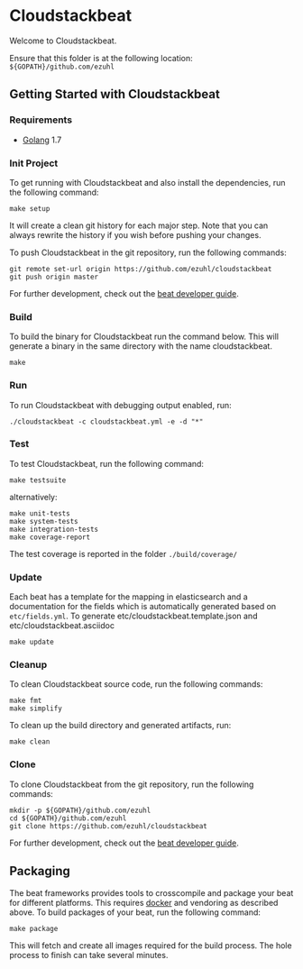 # Cloudstackbeat

Welcome to Cloudstackbeat.

Ensure that this folder is at the following location:
`${GOPATH}/github.com/ezuhl`

## Getting Started with Cloudstackbeat

### Requirements

* [Golang](https://golang.org/dl/) 1.7

### Init Project
To get running with Cloudstackbeat and also install the
dependencies, run the following command:

```
make setup
```

It will create a clean git history for each major step. Note that you can always rewrite the history if you wish before pushing your changes.

To push Cloudstackbeat in the git repository, run the following commands:

```
git remote set-url origin https://github.com/ezuhl/cloudstackbeat
git push origin master
```

For further development, check out the [beat developer guide](https://www.elastic.co/guide/en/beats/libbeat/current/new-beat.html).

### Build

To build the binary for Cloudstackbeat run the command below. This will generate a binary
in the same directory with the name cloudstackbeat.

```
make
```


### Run

To run Cloudstackbeat with debugging output enabled, run:

```
./cloudstackbeat -c cloudstackbeat.yml -e -d "*"
```


### Test

To test Cloudstackbeat, run the following command:

```
make testsuite
```

alternatively:
```
make unit-tests
make system-tests
make integration-tests
make coverage-report
```

The test coverage is reported in the folder `./build/coverage/`

### Update

Each beat has a template for the mapping in elasticsearch and a documentation for the fields
which is automatically generated based on `etc/fields.yml`.
To generate etc/cloudstackbeat.template.json and etc/cloudstackbeat.asciidoc

```
make update
```


### Cleanup

To clean  Cloudstackbeat source code, run the following commands:

```
make fmt
make simplify
```

To clean up the build directory and generated artifacts, run:

```
make clean
```


### Clone

To clone Cloudstackbeat from the git repository, run the following commands:

```
mkdir -p ${GOPATH}/github.com/ezuhl
cd ${GOPATH}/github.com/ezuhl
git clone https://github.com/ezuhl/cloudstackbeat
```


For further development, check out the [beat developer guide](https://www.elastic.co/guide/en/beats/libbeat/current/new-beat.html).


## Packaging

The beat frameworks provides tools to crosscompile and package your beat for different platforms. This requires [docker](https://www.docker.com/) and vendoring as described above. To build packages of your beat, run the following command:

```
make package
```

This will fetch and create all images required for the build process. The hole process to finish can take several minutes.
